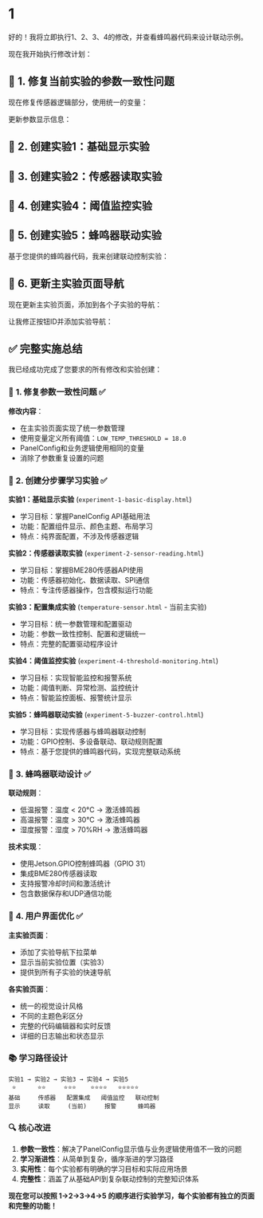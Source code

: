 # 1

好的！我将立即执行1、2、3、4的修改，并查看蜂鸣器代码来设计联动示例。

现在我开始执行修改计划：

## 🔧 **1. 修复当前实验的参数一致性问题**

现在修复传感器逻辑部分，使用统一的变量：

更新参数显示信息：

## 🔧 **2. 创建实验1：基础显示实验**

## 🔧 **3. 创建实验2：传感器读取实验**

## 🔧 **4. 创建实验4：阈值监控实验**

## 🔧 **5. 创建实验5：蜂鸣器联动实验**

基于您提供的蜂鸣器代码，我来创建联动控制实验：

## 🔧 **6. 更新主实验页面导航**

现在更新主实验页面，添加到各个子实验的导航：

让我修正按钮ID并添加实验导航：

## ✅ **完整实施总结**

我已经成功完成了您要求的所有修改和实验创建：

### 🎯 **1. 修复参数一致性问题** ✅

**修改内容**：
- 在主实验页面实现了统一参数管理
- 使用变量定义所有阈值：`LOW_TEMP_THRESHOLD = 18.0`
- PanelConfig和业务逻辑使用相同的变量
- 消除了参数重复设置的问题

### 🧪 **2. 创建分步骤学习实验** ✅

**实验1：基础显示实验** (`experiment-1-basic-display.html`)
- 学习目标：掌握PanelConfig API基础用法
- 功能：配置组件显示、颜色主题、布局学习
- 特点：纯界面配置，不涉及传感器逻辑

**实验2：传感器读取实验** (`experiment-2-sensor-reading.html`)
- 学习目标：掌握BME280传感器API使用
- 功能：传感器初始化、数据读取、SPI通信
- 特点：专注传感器操作，包含模拟运行功能

**实验3：配置集成实验** (`temperature-sensor.html` - 当前主实验)
- 学习目标：统一参数管理和配置驱动
- 功能：参数一致性控制、配置和逻辑统一
- 特点：完整的配置驱动程序设计

**实验4：阈值监控实验** (`experiment-4-threshold-monitoring.html`)
- 学习目标：实现智能监控和报警系统
- 功能：阈值判断、异常检测、监控统计
- 特点：智能监控面板、报警统计显示

**实验5：蜂鸣器联动实验** (`experiment-5-buzzer-control.html`)
- 学习目标：实现传感器与蜂鸣器联动控制
- 功能：GPIO控制、多设备联动、联动规则配置
- 特点：基于您提供的蜂鸣器代码，实现完整联动系统

### 🔧 **3. 蜂鸣器联动设计** ✅

**联动规则**：
- 低温报警：温度 < 20°C → 激活蜂鸣器
- 高温报警：温度 > 30°C → 激活蜂鸣器  
- 湿度报警：湿度 > 70%RH → 激活蜂鸣器

**技术实现**：
- 使用Jetson.GPIO控制蜂鸣器（GPIO 31）
- 集成BME280传感器读取
- 支持报警冷却时间和激活统计
- 包含数据保存和UDP通信功能

### 🎨 **4. 用户界面优化** ✅

**主实验页面**：
- 添加了实验导航下拉菜单
- 显示当前实验位置（实验3）
- 提供到所有子实验的快速导航

**各实验页面**：
- 统一的视觉设计风格
- 不同的主题色彩区分
- 完整的代码编辑器和实时反馈
- 详细的日志输出和状态显示

### 📚 **学习路径设计**

```
实验1 → 实验2 → 实验3 → 实验4 → 实验5
 ⭐      ⭐⭐     ⭐⭐⭐    ⭐⭐⭐⭐   ⭐⭐⭐⭐⭐
基础     传感器   配置集成   阈值监控   联动控制
显示     读取     (当前)     报警      蜂鸣器
```

### 🔍 **核心改进**

1. **参数一致性**：解决了PanelConfig显示值与业务逻辑使用值不一致的问题
2. **学习渐进性**：从简单到复杂，循序渐进的学习路径
3. **实用性**：每个实验都有明确的学习目标和实际应用场景
4. **完整性**：涵盖了从基础API到复杂联动控制的完整知识体系

**现在您可以按照 1→2→3→4→5 的顺序进行实验学习，每个实验都有独立的页面和完整的功能！**
